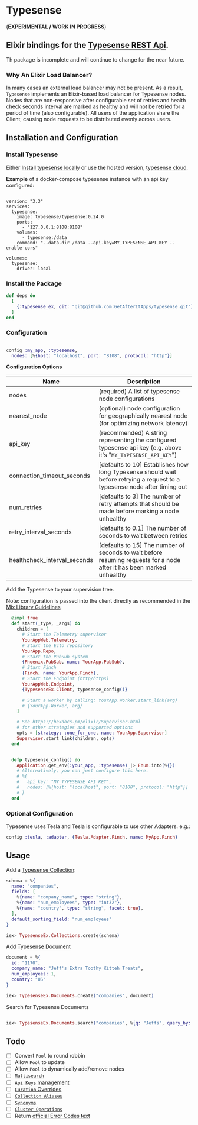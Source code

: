# Typesense

(**EXPERIMENTAL / WORK IN PROGRESS**)

## Elixir bindings for the [Typesense REST Api](https://typesense.org/docs/0.24.1/api/).

Th package is incomplete and will continue to change for the near future.

### Why An Elixir Load Balancer?

In many cases an external load balancer may not be present. As a result,
`Typesense` implements an Elixir-based load balancer for Typesense nodes. Nodes
that are non-responsive after configurable set of retries and health check seconds
interval are marked as healthy and will not be retried for a period of time (also
configurable). All users of the application share the Client, causing node requests
to be distributed evenly across users.

## Installation and Configuration

### Install Typesense

Either [Install typesense locally](https://typesense.org/docs/guide/install-typesense.html) or
use the hosted version, [typesense cloud](https://cloud.typesense.org/).

**Example** of a docker-compose typesense instance with an api key configured:

```docker

version: "3.3"
services:
  typesense:
    image: typesense/typesense:0.24.0
    ports:
      - "127.0.0.1:8108:8108"
    volumes:
      - typesense:/data
    command: "--data-dir /data --api-key=MY_TYPESENSE_API_KEY --enable-cors"

volumes:
  typesense:
    driver: local
```

### Install the Package

```elixir
def deps do
  [
    {:typesense_ex, git: "git@github.com:GetAfterItApps/typesense.git"}
  ]
end
```

### Configuration

```elixir

config :my_app, :typesense,
  nodes: [%{host: "localhost", port: "8108", protocol: "http"}]
```

**Configuration Options**

| Name                         | Description                                                                                                                  |
| ---------------------------- | ---------------------------------------------------------------------------------------------------------------------------- |
| nodes                        | (required) A list of typesense node configurations                                                                           |
| nearest_node                 | (optional) node configuration for geographically nearest node (for optimizing network latency)                               |
| api_key                      | (recommended) A string representing the configured typesense api key (e.g. above it's "`MY_TYPESENSE_API_KEY`")              |
| connection_timeout_seconds   | [defaults to 10] Establishes how long Typesense should wait before retrying a request to a typesense node after timing out |
| num_retries                  | [defaults to 3] The number of retry attempts that should be made before marking a node unhealthy                             |
| retry_interval_seconds       | [defaults to 0.1] The number of seconds to wait between retries                                                              |
| healthcheck_interval_seconds | [defaults to 15] The number of seconds to wait before resuming requests for a node after it has been marked unhealthy        |

Add the Typesense to your supervision tree.

Note: configuration is passed into the client directly as recommended
in the [Mix Library Guidelines](https://hexdocs.pm/elixir/main/library-guidelines.html#avoid-application-configuration)

```elixir
  @impl true
  def start(_type, _args) do
    children = [
      # Start the Telemetry supervisor
      YourAppWeb.Telemetry,
      # Start the Ecto repository
      YourApp.Repo,
      # Start the PubSub system
      {Phoenix.PubSub, name: YourApp.PubSub},
      # Start Finch
      {Finch, name: YourApp.Finch},
      # Start the Endpoint (http/https)
      YourAppWeb.Endpoint,
      {TypesenseEx.Client, typesense_config()}

      # Start a worker by calling: YourApp.Worker.start_link(arg)
      # {YourApp.Worker, arg}
    ]

    # See https://hexdocs.pm/elixir/Supervisor.html
    # for other strategies and supported options
    opts = [strategy: :one_for_one, name: YourApp.Supervisor]
    Supervisor.start_link(children, opts)
  end


  defp typesense_config() do
    Application.get_env(:your_app, :typesense) |> Enum.into(%{})
    # Alternatively, you can just configure this here.
    # %{
    #   api_key: "MY_TYPESENSE_API_KEY",
    #   nodes: [%{host: "localhost", port: "8108", protocol: "http"}]
    # }
  end

```

### Optional Configuration

Typesense uses Tesla and Tesla is configurable to use other Adapters. e.g.:

```elixir
config :tesla, :adapter, {Tesla.Adapter.Finch, name: MyApp.Finch}

```

## Usage

Add a [Typesense Collection](https://typesense.org/docs/0.24.1/api/collections.html):

```elixir
schema = %{
  name: "companies",
  fields: [
    %{name: "company_name", type: "string"},
    %{name: "num_employees", type: "int32"},
    %{name: "country", type: "string", facet: true},
  ],
  default_sorting_field: "num_employees"
}

iex> TypesenseEx.Collections.create(schema)
```

Add [Typesense Document](https://typesense.org/docs/0.24.1/api/documents.html)

```elixir
document = %{
  id: "1170",
  company_name: "Jeff's Extra Toothy Kitteh Treats",
  num_employees: 1,
  country: "US"
}

iex> TypesenseEx.Documents.create("companies", document)
```

Search for Typesense Documents

```elixir

iex> TypesenseEx.Documents.search("companies", %{q: "Jeffs", query_by: "company_name"})
```

## Todo

- [ ] Convert `Pool` to round robbin
- [ ] Allow `Pool` to update
- [ ] Allow `Pool` to dynamically add/remove nodes
- [ ] [`Multisearch`](https://typesense.org/docs/0.24.1/api/federated-multi-search.html)
- [ ] [`Api Keys` management](https://typesense.org/docs/0.24.1/api/api-keys.html)
- [ ] [`Curation` Overrides](https://typesense.org/docs/0.24.1/api/curation.html)
- [ ] [`Collection Aliases`](https://typesense.org/docs/0.24.1/api/collection-alias.html)
- [ ] [`Synonyms`](https://typesense.org/docs/0.24.1/api/synonyms.html)
- [ ] [`Cluster Operations`](https://typesense.org/docs/0.24.1/api/cluster-operations.html)
- [ ] Return [official Error Codes text](https://typesense.org/docs/0.24.1/api/api-errors.html)
